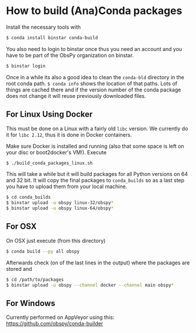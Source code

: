 # How to build (Ana)Conda packages

Install the necessary tools with

```bash
$ conda install binstar conda-build
```

You also need to login to binstar once thus you need an account and you have to be part of the ObsPy organization on binstar.

```bash
$ binstar login
```

Once in a while its also a good idea to clean the `conda-bld` directory in the root conda path. `$ conda info` shows the location of that paths. Lots of things are cached there and if the version number of the conda package does not change it will reuse previously downloaded files.


## For Linux Using Docker

This must be done on a Linux with a fairly old `libc` version. We currently do it for `libc 2.12`, thus it is done in Docker containers.

Make sure Docker is installed and running (also that some space is left on your disc or boot2docker's VM!). Execute

```bash
$ ./build_conda_packages_linux.sh
```

This will take a while but it will build packages for all Python versions on 64 and 32 bit. It will copy the final packages to `conda_builds` so as a last step you have to upload them from your local machine.

```bash
$ cd conda_builds
$ binstar upload -u obspy linux-32/obspy*
$ binstar upload -u obspy linux-64/obspy*
```

## For OSX

On OSX just execute (from this directory)

```bash
$ conda build --py all obspy
```

Afterwards check (on of the last lines in the output) where the packages are stored and

```bash
$ cd /path/to/packages
$ binstar upload -u obspy --channel docker --channel main obspy*
```

## For Windows

Currently performed on AppVeyor using this: https://github.com/obspy/conda-builder
